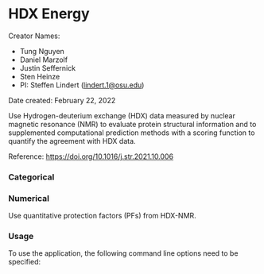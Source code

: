 # HDX Energy

Creator Names:
* Tung Nguyen
* Daniel Marzolf
* Justin Seffernick
* Sten Heinze
* PI: Steffen Lindert (lindert.1@osu.edu)

Date created: February 22, 2022

Use Hydrogen-deuterium exchange (HDX) data measured by nuclear magnetic resonance (NMR) to evaluate protein structural information and to supplemented computational prediction methods with a scoring function to quantify the agreement with HDX data.

Reference: https://doi.org/10.1016/j.str.2021.10.006

### Categorical

### Numerical

Use quantitative protection factors (PFs) from HDX-NMR.

### Usage

To use the application, the following command line options need to be specified: 
